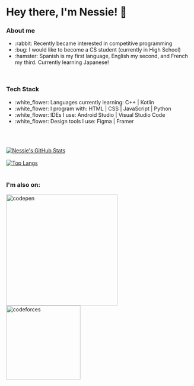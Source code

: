 # Hey there, I'm Nessie! :dog:
### **About me**
<ul>

<li>:rabbit: Recently became interested in competitive programming</li>

<li>:bug: I would like to become a CS student (currently in High School)</li>

<li>:hamster: Spanish is my first language, English my second, and French my third. Currently learning Japanese!</li>

</ul>
<br>

### **Tech Stack**
<ul>

<li>:white_flower: Languages currently learning: C++ | Kotlin</li>

<li>:white_flower: I program with: HTML | CSS | JavaScript | Python</li>

<li>:white_flower: IDEs I use: Android Studio | Visual Studio Code</li>

<li>:white_flower: Design tools I use: Figma | Framer</li>

</ul>
<br>
<br>

[![Nessie's GitHub Stats](https://github-readme-stats.vercel.app/api?username=inesisprograming&show_icons=true&theme=dracula)](https://github.com/anuraghazra/github-readme-stats)
<br>
<br>
[![Top Langs](https://github-readme-stats.vercel.app/api/top-langs/?username=anuraghazra&layout=compacticons=true&theme=dracula)](https://github.com/anuraghazra/github-readme-stats)
<br>
<br>
### **I'm also on:**
<a href="https://codepen.io/inesisprogramming" target="_blank"><img alt="codepen" src="https://blog.codepen.io/wp-content/uploads/2012/06/codepen-wordmark-display-inside-black@10x.png" width="300px"/></a>
<br>
<a href="https://codeforces.com/profile/inesisprograming" target="_blank"><img alt="codeforces" src="https://upload.wikimedia.org/wikipedia/commons/thumb/b/b1/Codeforces_logo.svg/1200px-Codeforces_logo.svg.png" width="200px"/></a>

